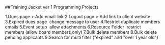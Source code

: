 ##Training Jacket ver 1 Programming Projects

1.Dues page > Add email link
2.Logout page > Add link to client website
3.Expired dues page ­ change message to user
4.Restrict duplicate members emails
5.Event setup ­ allow attachments
6.Resource Folder ­ restrict members (allow board members only)
7.Bulk delete members
8.Bulk delete pending applicants
9.Search for multi filter ("expired" and "over 1 year old")
